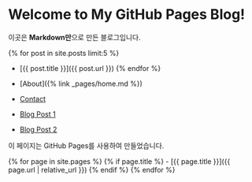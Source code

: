 # Welcome to My GitHub Pages Blog!

이곳은 **Markdown만**으로 만든 블로그입니다.

{% for post in site.posts limit:5 %}
- [{{ post.title }}]({{ post.url }})
{% endfor %}

- [About]({% link _pages/home.md %})
- [Contact](contact.md)
- [Blog Post 1](post1.md)
- [Blog Post 2](post2.md)

이 페이지는 GitHub Pages를 사용하여 만들었습니다.

{% for page in site.pages %}
  {% if page.title %}
    - [{{ page.title }}]({{ page.url | relative_url }})
  {% endif %}
{% endfor %}
